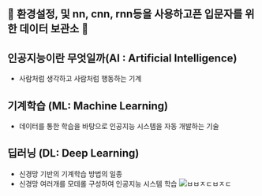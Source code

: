 ## 🚀 환경설정, 및 nn, cnn, rnn등을 사용하고픈 입문자를 위한 데이터 보관소 🎉

## 인공지능이란 무엇일까(AI : Artificial Intelligence)

* 사람처럼 생각하고 사람처럼 행동하는 기계

## 기계학습 (ML: Machine Learning) <br>
* 데이터를 통한 학습을 바탕으로 인공지능 시스템을 자동 개발하는 기술

## 딥러닝 (DL: Deep Learning)<br>
* 신경망 기반의 기계학습 방법의 일종
* 신경망 여러개를 모데롤 구성하여 인공지능 시스템 학습
![ㅂㅂㅈㄷㅂㅈㄷ](https://github.com/user-attachments/assets/ad37e529-c813-4664-a0ba-64fdd31181c8)
